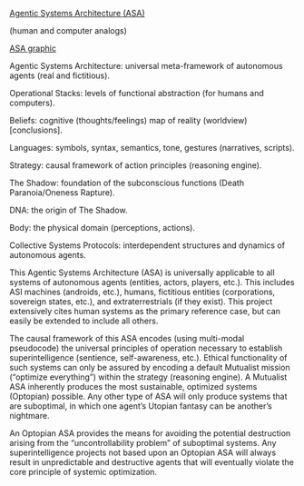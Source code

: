 <u>Agentic Systems Architecture (ASA)</u>

(human and computer analogs)

[ASA graphic](assets/asa/asa.svg)

Agentic Systems Architecture: universal meta-framework of autonomous
agents (real and fictitious).

Operational Stacks: levels of functional abstraction (for humans and
computers).

Beliefs: cognitive (thoughts/feelings) map of reality (worldview)
\[conclusions\].

Languages: symbols, syntax, semantics, tone, gestures (narratives,
scripts).

Strategy: causal framework of action principles (reasoning engine).

The Shadow: foundation of the subconscious functions (Death
Paranoia/Oneness Rapture).

DNA: the origin of The Shadow.

Body: the physical domain (perceptions, actions).

Collective Systems Protocols: interdependent structures and dynamics of
autonomous agents.

This Agentic Systems Architecture (ASA) is universally applicable to all
systems of autonomous agents (entities, actors, players, etc.). This
includes ASI machines (androids, etc.), humans, fictitious entities
(corporations, sovereign states, etc.), and extraterrestrials (if they
exist). This project extensively cites human systems as the primary
reference case, but can easily be extended to include all others.

The causal framework of this ASA encodes (using multi-modal pseudocode)
the universal principles of operation necessary to establish
superintelligence (sentience, self-awareness, etc.). Ethical
functionality of such systems can only be assured by encoding a default
Mutualist mission (“optimize everything”) within the strategy (reasoning
engine). A Mutualist ASA inherently produces the most sustainable,
optimized systems (Optopian) possible. Any other type of ASA will only
produce systems that are suboptimal, in which one agent’s Utopian
fantasy can be another’s nightmare.

An Optopian ASA provides the means for avoiding the potential
destruction arising from the “uncontrollability problem” of suboptimal
systems. Any superintelligence projects not based upon an Optopian ASA
will always result in unpredictable and destructive agents that will
eventually violate the core principle of systemic optimization.
